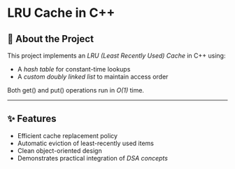 # LRU Cache in C++

## 📘 About the Project
This project implements an *LRU (Least Recently Used) Cache* in C++ using:
- A *hash table* for constant-time lookups
- A *custom doubly linked list* to maintain access order  

Both get() and put() operations run in *O(1)* time.  

---

## ✨ Features
- Efficient cache replacement policy
- Automatic eviction of least-recently used items
- Clean object-oriented design
- Demonstrates practical integration of *DSA concepts*
